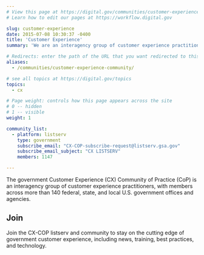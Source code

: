 ```yaml
---
# View this page at https://digital.gov/communities/customer-experience
# Learn how to edit our pages at https://workflow.digital.gov

slug: customer-experience
date: 2015-07-08 10:30:37 -0400
title: 'Customer Experience'
summary: 'We are an interagency group of customer experience practitioners.'

# Redirects: enter the path of the URL that you want redirected to this page
aliases:
  - /communities/customer-experience-community/

# see all topics at https://digital.gov/topics
topics:
  - cx

# Page weight: controls how this page appears across the site
# 0 -- hidden
# 1 -- visible
weight: 1

community_list:
  - platform: listserv
    type: government
    subscribe_email: "CX-COP-subscribe-request@listserv.gsa.gov"
    subscribe_email_subject: "CX LISTSERV"
    members: 1147

---
```


The government Customer Experience (CX) Community of Practice (CoP) is an interagency group of customer experience practitioners, with members across more than 140 federal, state, and local U.S. government offices and agencies.

## Join

Join the CX-COP listserv and community to stay on the cutting edge of government customer experience, including news, training, best practices, and technology.
